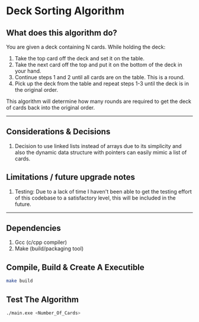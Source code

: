 # Deck Sorting Algorithm

## What does this algorithm do?

You are given a deck containing N cards. While holding the deck:
1. Take the top card off the deck and set it on the table.
2. Take the next card off the top and put it on the bottom of the deck in your hand.
3. Continue steps 1 and 2 until all cards are on the table. This is a round.
4. Pick up the deck from the table and repeat steps 1-3 until the deck is in the original order.

This algorithm will determine how many rounds are required to get the deck of cards back into the original order.

---

## Considerations & Decisions

1. Decision to use linked lists instead of arrays due to its simplicity and also the dynamic data structure with pointers can easily mimic a list of cards. 


## Limitations / future upgrade notes

1. Testing: Due to a lack of time I haven't been able to get the testing effort of this codebase to a satisfactory level, this will be included in the future. 

---

## Dependencies
1. Gcc (c/cpp compiler)
2. Make (build/packaging tool)


## Compile, Build & Create A Executible

```bash
make build
```

## Test The Algorithm

```bash
./main.exe <Number_Of_Cards>
```